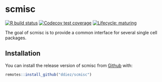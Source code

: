 scmisc
================

<!-- README.md is generated from README.Rmd. Please edit that file -->

[![R build
status](https://github.com/ddiez/scmisc/workflows/R-CMD-check/badge.svg)](https://github.com/ddiez/scmisc/actions)
[![Codecov test
coverage](https://codecov.io/gh/ddiez/scmisc/branch/master/graph/badge.svg)](https://codecov.io/gh/ddiez/scmisc?branch=master)
[![Lifecycle:
maturing](https://img.shields.io/badge/lifecycle-maturing-blue.svg)]()

The goal of scmisc is to provide a common interface for several single
cell packages.

## Installation

You can install the release version of scmisc from
[Github](https://github.com/ddiez/scmisc) with:

``` r
remotes::install_github("ddiez/scmisc")
```
